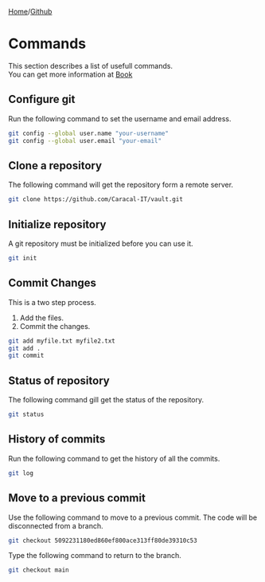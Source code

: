 [Home](../index.md)/[Github](./index.md)
# Commands

This section describes a list of usefull commands.  
You can get more information at [Book](https://git-scm.com/book/en/v2)

## Configure git

Run the following command to set the username and email address.

```bash
git config --global user.name "your-username"
git config --global user.email "your-email"
```

## Clone a repository

The following command will get the repository form a remote server.  

```bash
git clone https://github.com/Caracal-IT/vault.git
```

## Initialize repository

A git repository must be initialized before you can use it.

```bash
git init
```

## Commit Changes

This is a two step process.  
1. Add the files.  
2. Commit the changes.

```bash
git add myfile.txt myfile2.txt
git add . 
git commit
```

## Status of repository

The following command gill get the status of the repository.

```bash
git status
```

## History of commits

Run the following command to get the history of all the commits.  

```bash
git log
```

## Move to a previous commit

Use the following command to move to a previous commit. 
The code will be disconnected from a branch. 

```bash
git checkout 5092231180ed860ef800ace313ff80de39310c53
```

Type the following command to return to the branch.  

```bash
git checkout main
```
